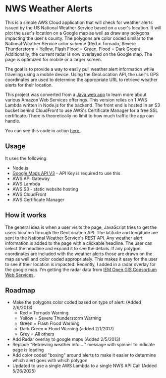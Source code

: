 NWS Weather Alerts
==================

This is a simple AWS Cloud application that will check for weather alerts issued by the US National Weather Service based on a user's location. It will plot the user's location on a Google map as well as draw any polygons impacting the user's county. The polygons are color coded similar to the National Weather Service color scheme (Red = Tornado, Severe Thunderstorm = Yellow, Flash Flood = Green, Flood = Dark Green). Additionally, the current radar is now overlayed on the Google map. The page is optimized for mobile or a larger screen.

The goal is to provide a way to easily pull weather alert information while traveling using a mobile device. Using the GeoLocation API, the user's GPS coordinates are used to determine the appropriate URL to retrieve weather alerts for their location.

This project was converted from a [Java web app](https://github.com/npaulus/nws-wx-alerts) to learn more about various Amazon Web Services offerings. This version relies on 1 AWS Lambda written in Node.js for the backend. The front end is hosted in an S3 bucket behind CloudFront to use AWS's Certificate Manager for a free SSL certificate. There is theoretically no limit to how much traffic the app can handle. 

You can see this code in action [here.](https://alerts.vtmnts.com)

Usage
-----

It uses the following:

* Node.js
* [Google Maps API V3](https://developers.google.com/maps/documentation/javascript/) - API Key is required to use this
* AWS API Gateway
* AWS Lambda
* AWS S3 - static website hosting
* AWS CloudFront
* AWS Certificate Manager

How it works
------------

The general idea is when a user visits the page, JavaScript tries to get the users location through the GeoLocation API. The latitude and longitude are sent to the National Weather Service's REST API. Any weather alert information is added to the page with a clickable headline. The user can select the headline and expand it to see the details. If any polygon coordinates are included with the weather alerts those are drawn on the map as well and color coded appropriately.  This makes it easy for the user to see if their location is impacted.  Recently, I added in a radar overlay for the google map. I'm getting the radar data from [IEM Open GIS Consortium Web Services](http://mesonet.agron.iastate.edu/ogc/).

Roadmap
-------

* Make the polygons color coded based on type of alert: (Added 2/6/2013)
    * Red = Tornado Warning
	* Yellow = Severe Thunderstorm Warning
	* Green = Flash Flood Warning
    * Dark Green = Flood Warning (added 2/1/2017)
	* Grey = All others
* Add Radar overlay to google maps (Added 2/5/2013)
* Replace "Retrieving weather info...." message with spinner to indicate page is loading
* Add color coded "boxing" around alerts to make it easier to determine which alert goes with which polygon
* Updated to use a single AWS Lambda to a single NWS API Call (Added 5/26/2025)
